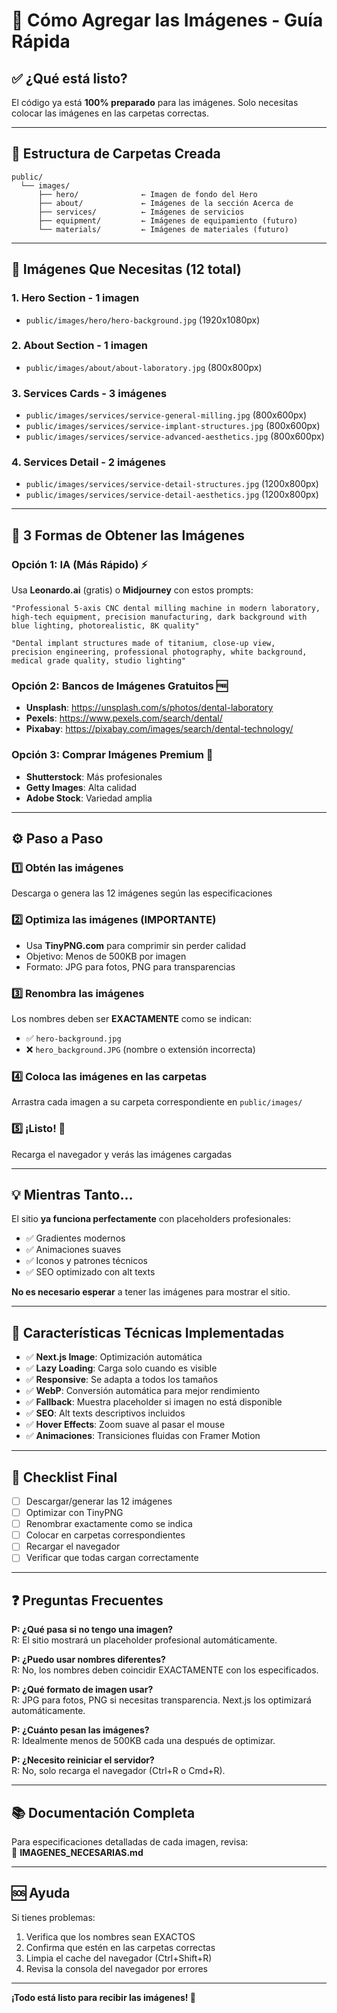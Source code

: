 # 🚀 Cómo Agregar las Imágenes - Guía Rápida

## ✅ ¿Qué está listo?

El código ya está **100% preparado** para las imágenes. Solo necesitas colocar las imágenes en las carpetas correctas.

---

## 📁 Estructura de Carpetas Creada

```
public/
  └── images/
      ├── hero/              ← Imagen de fondo del Hero
      ├── about/             ← Imágenes de la sección Acerca de
      ├── services/          ← Imágenes de servicios
      ├── equipment/         ← Imágenes de equipamiento (futuro)
      └── materials/         ← Imágenes de materiales (futuro)
```

---

## 🎯 Imágenes Que Necesitas (12 total)

### 1. Hero Section - 1 imagen
- `public/images/hero/hero-background.jpg` (1920x1080px)

### 2. About Section - 1 imagen  
- `public/images/about/about-laboratory.jpg` (800x800px)

### 3. Services Cards - 3 imágenes
- `public/images/services/service-general-milling.jpg` (800x600px)
- `public/images/services/service-implant-structures.jpg` (800x600px)
- `public/images/services/service-advanced-aesthetics.jpg` (800x600px)

### 4. Services Detail - 2 imágenes
- `public/images/services/service-detail-structures.jpg` (1200x800px)
- `public/images/services/service-detail-aesthetics.jpg` (1200x800px)

---

## 🎨 3 Formas de Obtener las Imágenes

### Opción 1: IA (Más Rápido) ⚡
Usa **Leonardo.ai** (gratis) o **Midjourney** con estos prompts:

```
"Professional 5-axis CNC dental milling machine in modern laboratory, 
high-tech equipment, precision manufacturing, dark background with 
blue lighting, photorealistic, 8K quality"

"Dental implant structures made of titanium, close-up view, 
precision engineering, professional photography, white background, 
medical grade quality, studio lighting"
```

### Opción 2: Bancos de Imágenes Gratuitos 🆓
- **Unsplash**: https://unsplash.com/s/photos/dental-laboratory
- **Pexels**: https://www.pexels.com/search/dental/
- **Pixabay**: https://pixabay.com/images/search/dental-technology/

### Opción 3: Comprar Imágenes Premium 💎
- **Shutterstock**: Más profesionales
- **Getty Images**: Alta calidad
- **Adobe Stock**: Variedad amplia

---

## ⚙️ Paso a Paso

### 1️⃣ Obtén las imágenes
Descarga o genera las 12 imágenes según las especificaciones

### 2️⃣ Optimiza las imágenes (IMPORTANTE)
- Usa **TinyPNG.com** para comprimir sin perder calidad
- Objetivo: Menos de 500KB por imagen
- Formato: JPG para fotos, PNG para transparencias

### 3️⃣ Renombra las imágenes
Los nombres deben ser **EXACTAMENTE** como se indican:
- ✅ `hero-background.jpg`
- ❌ `hero_background.JPG` (nombre o extensión incorrecta)

### 4️⃣ Coloca las imágenes en las carpetas
Arrastra cada imagen a su carpeta correspondiente en `public/images/`

### 5️⃣ ¡Listo! 🎉
Recarga el navegador y verás las imágenes cargadas

---

## 💡 Mientras Tanto...

El sitio **ya funciona perfectamente** con placeholders profesionales:
- ✅ Gradientes modernos
- ✅ Animaciones suaves
- ✅ Iconos y patrones técnicos
- ✅ SEO optimizado con alt texts

**No es necesario esperar** a tener las imágenes para mostrar el sitio.

---

## 🔧 Características Técnicas Implementadas

- ✅ **Next.js Image**: Optimización automática
- ✅ **Lazy Loading**: Carga solo cuando es visible
- ✅ **Responsive**: Se adapta a todos los tamaños
- ✅ **WebP**: Conversión automática para mejor rendimiento
- ✅ **Fallback**: Muestra placeholder si imagen no está disponible
- ✅ **SEO**: Alt texts descriptivos incluidos
- ✅ **Hover Effects**: Zoom suave al pasar el mouse
- ✅ **Animaciones**: Transiciones fluidas con Framer Motion

---

## 📝 Checklist Final

- [ ] Descargar/generar las 12 imágenes
- [ ] Optimizar con TinyPNG
- [ ] Renombrar exactamente como se indica
- [ ] Colocar en carpetas correspondientes
- [ ] Recargar el navegador
- [ ] Verificar que todas cargan correctamente

---

## ❓ Preguntas Frecuentes

**P: ¿Qué pasa si no tengo una imagen?**  
R: El sitio mostrará un placeholder profesional automáticamente.

**P: ¿Puedo usar nombres diferentes?**  
R: No, los nombres deben coincidir EXACTAMENTE con los especificados.

**P: ¿Qué formato de imagen usar?**  
R: JPG para fotos, PNG si necesitas transparencia. Next.js los optimizará automáticamente.

**P: ¿Cuánto pesan las imágenes?**  
R: Idealmente menos de 500KB cada una después de optimizar.

**P: ¿Necesito reiniciar el servidor?**  
R: No, solo recarga el navegador (Ctrl+R o Cmd+R).

---

## 📚 Documentación Completa

Para especificaciones detalladas de cada imagen, revisa:  
📄 **IMAGENES_NECESARIAS.md**

---

## 🆘 Ayuda

Si tienes problemas:
1. Verifica que los nombres sean EXACTOS
2. Confirma que estén en las carpetas correctas
3. Limpia el cache del navegador (Ctrl+Shift+R)
4. Revisa la consola del navegador por errores

---

**¡Todo está listo para recibir las imágenes! 🎉**

